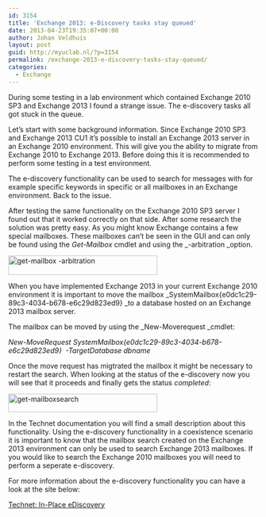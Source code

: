 ```yaml
---
id: 3154
title: 'Exchange 2013: e-Discovery tasks stay queued'
date: 2013-04-23T19:35:07+00:00
author: Johan Veldhuis
layout: post
guid: http://myuclab.nl/?p=3154
permalink: /exchange-2013-e-discovery-tasks-stay-queued/
categories:
  - Exchange
---
```

During some testing in a lab environment which contained Exchange 2010 SP3 and Exchange 2013 I found a strange issue. The e-discovery tasks all got stuck in the queue.

Let&#8217;s start with some background information. Since Exchange 2010 SP3 and Exchange 2013 CU1 it&#8217;s possible to install an Exchange 2013 server in an Exchange 2010 environment. This will give you the ability to migrate from Exchange 2010 to Exchange 2013. Before doing this it is recommended to perform some testing in a test environment.

The e-discovery functionality can be used to search for messages with for example specific keywords in specific or all mailboxes in an Exchange environment. Back to the issue.

After testing the same functionality on the Exchange 2010 SP3 server I found out that it worked correctly on that side. After some research the solution was pretty easy. As you might know Exchange contains a few special mailboxes. These mailboxes can&#8217;t be seen in the GUI and can only be found using the _Get-Mailbox_ cmdlet and using the _-arbitration _option.

[<img alt="get-mailbox -arbitration" src="https://i0.wp.com/myuclab.nl/wp-content/uploads/2013/04/arbitration-mailboxes-300x39.png?resize=300%2C39" width="300" height="39" data-recalc-dims="1" />](https://i1.wp.com/myuclab.nl/wp-content/uploads/2013/04/arbitration-mailboxes.png)

When you have implemented Exchange 2013 in your current Exchange 2010 environment it is important to move the mailbox _SystemMailbox{e0dc1c29-89c3-4034-b678-e6c29d823ed9} _to a database hosted on an Exchange 2013 mailbox server.

The mailbox can be moved by using the _New-Moverequest _cmdlet:

_New-MoveRequest _SystemMailbox{e0dc1c29-89c3-4034-b678-e6c29d823ed9}  -TargetDatabase dbname__

Once the move request has migtrated the mailbox it might be necessary to restart the search. When looking at the status of the e-discovery now you will see that it proceeds and finally gets the status _completed_:

[<img alt="get-mailboxsearch" src="https://i1.wp.com/myuclab.nl/wp-content/uploads/2013/04/get-mailboxsearch-300x37.png?resize=300%2C37" width="300" height="37" data-recalc-dims="1" />](https://i2.wp.com/myuclab.nl/wp-content/uploads/2013/04/get-mailboxsearch.png)

In the Technet documentation you will find a small description about this functionality. Using the e-discovery functionality in a coexistence scenario it is important to know that the mailbox search created on the Exchange 2013 environment can only be used to search Exchange 2013 mailboxes. If you would like to search the Exchange 2010 mailboxes you will need to perform a seperate e-discovery.

For more information about the e-discovery functionality you can have a look at the site below:

[Technet: In-Place eDiscovery](http://technet.microsoft.com/en-us/library/dd298021(v=exchg.150).aspx)